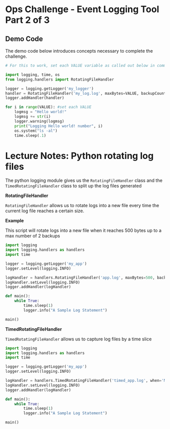 # Ops Challenge - Event Logging Tool Part 2 of 3

## Demo Code

The demo code below introduces concepts necessary to complete the challenge.

```python
# For this to work, set each VALUE variable as called out below in comments.

import logging, time, os
from logging.handlers import RotatingFileHandler

logger = logging.getLogger('my_logger')
handler = RotatingFileHandler('my_log.log', maxBytes=VALUE, backupCount=VALUE) #set each VALUE
logger.addHandler(handler)

for i in range(VALUE): #set each VALUE
    logmsg = "Hello world!"
    logmsg += str(i)
    logger.warning(logmsg)
    print("Logging Hello world! number", i)
    os.system("ls -al")
    time.sleep(.1)

```

# Lecture Notes: Python rotating log files

The python logging module gives us the `RotatingFileHandler` class and the `TimedRotatingFileHandler` class to split up the log files generated

**RotatingFileHandler**

`RotatingFileHandler` allows us to rotate logs into a new file every time the current log file reaches a certain size.

**Example**

This script will rotate logs into a new file when it reaches 500 bytes up to a max number of 2 backups

```python
import logging
import logging.handlers as handlers
import time

logger = logging.getLogger('my_app')
logger.setLevel(logging.INFO)

logHandler = handlers.RotatingFileHandler('app.log', maxBytes=500, backupCount=2)
logHandler.setLevel(logging.INFO)
logger.addHandler(logHandler)

def main():
    while True:
        time.sleep(1)
        logger.info("A Sample Log Statement")

main()
```

**TimedRotatingFileHandler**

`TimedRotatingFileHandler` allows us to capture log files by a time slice

```python
import logging
import logging.handlers as handlers
import time

logger = logging.getLogger('my_app')
logger.setLevel(logging.INFO)

logHandler = handlers.TimedRotatingFileHandler('timed_app.log', when='M', interval=1)
logHandler.setLevel(logging.INFO)
logger.addHandler(logHandler)

def main():
    while True:
        time.sleep(1)
        logger.info("A Sample Log Statement")

main()
```
